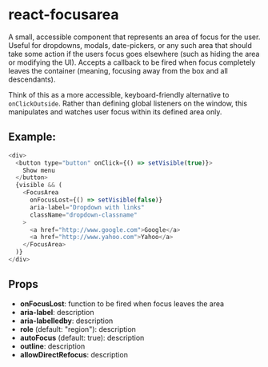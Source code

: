 # react-focusarea

A small, accessible component that represents an area of focus for the user. Useful for dropdowns, modals, date-pickers, or any such area that should take some action if the users focus goes elsewhere (such as hiding the area or modifying the UI). Accepts a callback to be fired when focus completely leaves the container (meaning, focusing away from the box and all descendants).

Think of this as a more accessible, keyboard-friendly alternative to `onClickOutside`. Rather than defining global listeners on the window, this manipulates and watches user focus within its defined area only.

## Example:

```javascript
<div>
  <button type="button" onClick={() => setVisible(true)}>
    Show menu
  </button>
  {visible && (
    <FocusArea
      onFocusLost={() => setVisible(false)}
      aria-label="Dropdown with links"
      className="dropdown-classname"
    >
      <a href="http://www.google.com">Google</a>
      <a href="http://www.yahoo.com">Yahoo</a>
    </FocusArea>
  )}
</div>
```

## Props

- **onFocusLost**: function to be fired when focus leaves the area
- **aria-label**: description
- **aria-labelledby**: description
- **role** (default: "region"): description
- **autoFocus** (default: true): description
- **outline**: description
- **allowDirectRefocus**: description
